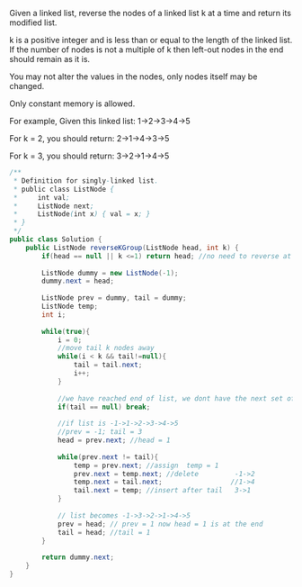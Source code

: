 Given a linked list, reverse the nodes of a linked list k at a time and return its modified list.

k is a positive integer and is less than or equal to the length of the linked list. If the number of nodes is not a multiple of k then left-out nodes in the end should remain as it is.

You may not alter the values in the nodes, only nodes itself may be changed.

Only constant memory is allowed.

For example,
Given this linked list: 1->2->3->4->5

For k = 2, you should return: 2->1->4->3->5

For k = 3, you should return: 3->2->1->4->5


```java
/**
 * Definition for singly-linked list.
 * public class ListNode {
 *     int val;
 *     ListNode next;
 *     ListNode(int x) { val = x; }
 * }
 */
public class Solution {
    public ListNode reverseKGroup(ListNode head, int k) {
        if(head == null || k <=1) return head; //no need to reverse at all
        
        ListNode dummy = new ListNode(-1);
        dummy.next = head;
        
        ListNode prev = dummy, tail = dummy;
        ListNode temp;
        int i;
        
        while(true){
            i = 0;
            //move tail k nodes away
            while(i < k && tail!=null){
                tail = tail.next;
                i++;
            }
            
            //we have reached end of list, we dont have the next set of k nodes to reverse
            if(tail == null) break;
            
            //if list is -1->1->2->3->4->5
            //prev = -1; tail = 3
            head = prev.next; //head = 1
            
            while(prev.next != tail){
                temp = prev.next; //assign  temp = 1
                prev.next = temp.next; //delete         -1->2
                temp.next = tail.next;                 //1->4
                tail.next = temp; //insert after tail   3->1
            }
            
            // list becomes -1->3->2->1->4->5
            prev = head; // prev = 1 now head = 1 is at the end
            tail = head; //tail = 1
        }
        
        return dummy.next;
    }
}

```
